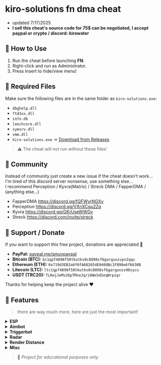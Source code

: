 # kiro-solutions fn dma cheat

- updated 7/17/2025
- **I sell this cheat's source code for 75$ can be negotiated, I accept paypal or crypto / discord: kirowater**

## 🚀 How to Use

1. Run the cheat before launching **FN**.
2. Right-click and run as Administrator.
3. Press Insert to hide/view menu!

## 🧩 Required Files

Make sure the following files are in the same folder as `kiro-solutions.exe`:

- `dbghelp.dll`
- `ftd3xx.dll`
- `info.db`
- `leechcore.dll`
- `symsrv.dll`
- `vmm.dll`
- `kiro-solutions.exe` → [Download from Releases](https://github.com/kirowaterxyz/kiro-solutions-cheat/releases/tag/nightly)

> ⚠️ The cheat will not run without these files!

## 💬 Community

Instead of community just create a new issue if the cheat doesn't work...  
I'm tired of this discord server nonsense, use something else...  
I recommend Perception / Kyvra(Matrix) / Streck DMA / FapperDMA / (anything else...)

- FapperDMA https://discord.gg/fQFWyrNGXv 
- Perception https://discord.gg/VXnXCqu2Zq
- Kyvra https://discord.gg/GKrUseWWGv
- Streck https://discord.com/invite/streck

## 💸 Support / Donate

If you want to support this free project, donations are appreciated 🙏

- **PayPal:** [paypal.me/smuvpaypal](https://paypal.me/smuvpaypal)
- **Bitcoin (BTC):** `bc1qpf4898f58tkutks0c8898sf6gargunzvpn2qqv`
- **Ethereum (ETH):** `0x719d3EB3a6f0fA682654E0468Bc1F898e6f6630B`
- **Litecoin (LTC):** `ltc1qpf4898f58tkutks0c8898sf6gargunzv90sycu`
- **USDT (TRC20):** `TLKwjJeMv26pTMveJqri6WoSdSeqWrpiqr`

Thanks for helping keep the project alive ❤️

## 📙 Features
> there are way much more, here are just the most important!

<details>
<summary><strong>ESP</strong></summary>

- Vis Check  
- Box  
- Box Corners  
- Skeleton  
- Distance  
- Snaplines  
- Name  
- Platform  
- Weapon  
- Rank  
- FOV Arrows  
- Kill Score  
- Ignore NPC  
- Spectators  

</details>

<details>
<summary><strong>Aimbot</strong></summary>

- Weapon Type  
- Aim Bone  
- Aimbot  
- Vis Check  
- Ignore Knocked & Dead  
- Show FOV  
- Rainbow FOV  
- Smooth  
- FOV  
- Aim Key  
- Aim Key 2  

</details>

<details>
<summary><strong>Triggerbot</strong></summary>


- Triggerbot  
- Triggerbot All  
- Triggerbot Pistol  
- Triggerbot Shotgun  
- Triggerbot Rifle  
- Triggerbot Sniper  
- Ignore Knocked & Dead  
- Always On  
- Triggerbot Max Distance  
- Delay  
- Triggerbot Key  
- Triggerbot Key 2  
</details>


<details>
<summary><strong>Radar</strong></summary>

- Radar  
- Radar Fuser  
- Radar Draw Center  
- Show Distance  

</details>

<details>
<summary><strong>Render Distance</strong></summary>

- Render Distance  
- Max Distance  

</details>

</details>

<details>
<summary><strong>Misc</strong></summary>

- Top Most  
- Fuser Mode  
- VSync  
- Exit with End Key  

</details>


> 📎 *Project for educational purposes only.*
